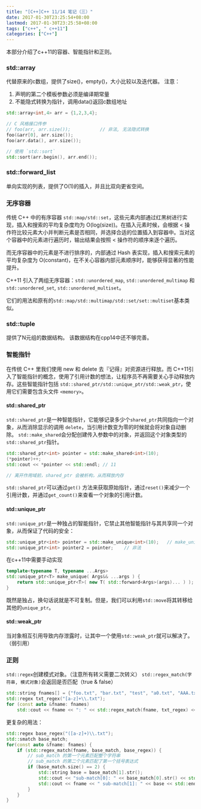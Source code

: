 ```yaml
---
title: "[C++]C++ 11/14 笔记（三）"
date: 2017-01-30T23:25:54+08:00
lastmod: 2017-01-30T23:25:58+08:00
tags: ["c++", " c++11"]
categories: ["C++"]
---
```



本部分介绍了c++11的容器、智能指针和正则。
<!-- more -->

### std::array
代替原来的c数组，提供了size()，empty()，大小比较以及迭代器。
注意：
1. 声明的第二个模板参数必须是编译期常量
2. 不能隐式转换为指针，调用data()返回c数组地址
```c++
std::array<int,4> arr = {1,2,3,4};

// C 风格接口传参
// foo(arr, arr.size());           // 非法, 无法隐式转换
foo(&arr[0], arr.size());
foo(arr.data(), arr.size());

// 使用 `std::sort`
std::sort(arr.begin(), arr.end());
```

### std::forward_list
单向实现的列表，提供了O(1)的插入，并且比双向更省空间。

### 无序容器
传统 C++ 中的有序容器 `std::map/std::set`，这些元素内部通过红黑树进行实现，插入和搜索的平均复杂度均为 O(log(size))。在插入元素时候，会根据 < 操作符比较元素大小并判断元素是否相同，并选择合适的位置插入到容器中。当对这个容器中的元素进行遍历时，输出结果会按照 < 操作符的顺序来逐个遍历。

而无序容器中的元素是不进行排序的，内部通过 Hash 表实现，插入和搜索元素的平均复杂度为 O(constant)，在不关心容器内部元素顺序时，能够获得显著的性能提升。

C++11 引入了两组无序容器：`std::unordered_map`, `std::unordered_multimap` 和`std::unordered_set`, `std::unordered_multiset`。

它们的用法和原有的`std::map/std::multimap/std::set/set::multiset`基本类似。

### std::tuple
提供了N元组的数据结构。
该数据结构在cpp14中还不够完善。

### 智能指针
在传统 C++ 里我们使用 new 和 delete 去『记得』对资源进行释放。而 C++11引入了智能指针的概念，使用了引用计数的想法，让程序员不再需要关心手动释放内存。这些智能指针包括 `std::shared_ptr/std::unique_ptr/std::weak_ptr`，使用它们需要包含头文件 `<memory>`。

#### std::shared_ptr
`std::shared_ptr`是一种智能指针，它能够记录多少个`shared_ptr`共同指向一个对象，从而消除显示的调用 `delete`，当引用计数变为零的时候就会将对象自动删除。
`std::make_shared`会分配创建传入参数中的对象，并返回这个对象类型的`std::shared_ptr`指针。
```cpp
std::shared_ptr<int> pointer = std::make_shared<int>(10);
(*pointer)++;
std::cout << *pointer << std::endl; // 11

// 离开作用域前，shared_ptr 会被析构，从而释放内存
```
`std::shared_ptr`可以通过`get()` 方法来获取原始指针，通过`reset()`来减少一个引用计数，并通过`get_count()`来查看一个对象的引用计数。

#### std::unique_ptr
`std::unique_ptr`是一种独占的智能指针，它禁止其他智能指针与其共享同一个对象，从而保证了代码的安全：
```cpp
std::unique_ptr<int> pointer = std::make_unique<int>(10);   // make_unique 从 C++14 引入
std::unique_ptr<int> pointer2 = pointer;    // 非法
```
在c++11中需要手动实现
```cpp
template<typename T, typename ...Args>
std::unique_ptr<T> make_unique( Args&& ...args ) {
    return std::unique_ptr<T>( new T( std::forward<Args>(args)... ) );
}
```
既然是独占，换句话说就是不可复制。但是，我们可以利用`std::move`将其转移给其他的`unique_ptr`。

#### std::weak_ptr
当对象相互引用导致内存泄露时，让其中一个使用`std::weak_ptr`就可以解决了。（弱引用）

### 正则
`std::regex`创建模式对象。（注意所有转义需要二次转义）
`std::regex_match(字符串, 模式对象)`会返回是否匹配（true & false）
```cpp
std::string fnames[] = {"foo.txt", "bar.txt", "test", "a0.txt", "AAA.txt"};
std::regex txt_regex("[a-z]+\\.txt");
for (const auto &fname: fnames)
    std::cout << fname << ": " << std::regex_match(fname, txt_regex) << std::endl;
```
更复杂的用法：
```cpp
std::regex base_regex("([a-z]+)\\.txt");
std::smatch base_match;
for(const auto &fname: fnames) {
    if (std::regex_match(fname, base_match, base_regex)) {
        // sub_match 的第一个元素匹配整个字符串
        // sub_match 的第二个元素匹配了第一个括号表达式
        if (base_match.size() == 2) {
            std::string base = base_match[1].str();
            std::cout << "sub-match[0]: " << base_match[0].str() << std::endl;
            std::cout << fname << " sub-match[1]: " << base << std::endl;
        }
    }
}
```

